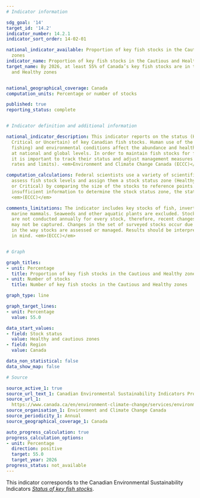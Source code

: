 ```yaml
---
# Indicator information

sdg_goal: '14'
target_id: '14.2'
indicator_number: 14.2.1
indicator_sort_order: 14-02-01

national_indicator_available: Proportion of key fish stocks in the Cautious and Healthy
  zones
indicator_name: Proportion of key fish stocks in the Cautious and Healthy zones
target_name: By 2026, at least 55% of Canada’s key fish stocks are in the Cautious
  and Healthy zones


national_geographical_coverage: Canada
computation_units: Percentage or number of stocks

published: true
reporting_status: complete


# Indicator definition and additional information

national_indicator_description: This indicator reports on the status (Healthy, Cautious,
  Critical or Uncertain) of key Canadian fish stocks. Human use of the oceans (including
  fishing) and environmental conditions affect the abundance and health of fish stocks
  at national and global levels. In order to maintain fish stocks for future generations,
  it is important to track their status and adjust management measures (such as harvest
  rates and limits). <em>Environment and Climate Change Canada (ECCC)</em>

computation_calculations: Federal scientists use a variety of scientific methods to
  assess fish stock levels and assign them a stock status zone (Healthy, Cautious
  or Critical) by comparing the size of the stocks to reference points. If there is
  insufficient information to determine the stock status zone, the status is uncertain.
  <em>(ECCC)</em>

comments_limitations: The indicator includes key stocks of fish, invertebrates, and
  marine mammals. Seaweeds and other aquatic plants are excluded. Stock status assessments
  are not conducted annually for every stock, therefore, recent changes in stock status
  may not be captured. Changes in the set of surveyed stocks occur due to changes
  in the way stocks are assessed or managed. Results should be interpreted with this
  in mind. <em>(ECCC)</em>


# Graph 

graph_titles:
- unit: Percentage
  title: Proportion of key fish stocks in the Cautious and Healthy zones
- unit: Number of stocks
  title: Number of key fish stocks in the Cautious and Healthy zones

graph_type: line

graph_target_lines:
- unit: Percentage
  value: 55.0

data_start_values:
- field: Stock status
  value: Healthy and cautious zones
- field: Region
  value: Canada

data_non_statistical: false
data_show_map: false

# Source

source_active_1: true
source_url_text_1: Canadian Environmental Sustainability Indicators Program, Status of key fish stocks
source_url_1: 
  https://www.canada.ca/en/environment-climate-change/services/environmental-indicators/status-key-fish-stocks.html
source_organisation_1: Environment and Climate Change Canada
source_periodicity_1: Annual
source_geographical_coverage_1: Canada

auto_progress_calculation: true
progress_calculation_options:
- unit: Percentage
  direction: positive
  target: 55.0
  target_year: 2026
progress_status: not_available
---
```

This indicator corresponds to the Canadian Environmental Sustainability Indicators <a href="https://www.canada.ca/en/environment-climate-change/services/environmental-indicators/status-key-fish-stocks.html"> <em>Status of key fish stocks</em></a>.


